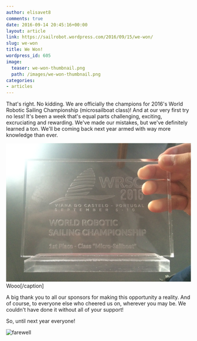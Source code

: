 ```yaml
---
author: elisavet8
comments: true
date: 2016-09-14 20:45:16+00:00
layout: article
link: https://sailrobot.wordpress.com/2016/09/15/we-won/
slug: we-won
title: We Won!
wordpress_id: 605
image:
  teaser: we-won-thumbnail.png
  path: /images/we-won-thumbnail.png
categories:
- articles
---
```


That's right. No kidding. We are officially the champions for 2016's World Robotic Sailing Championship (microsailboat class)! And at our very first try no less! It's been a week that's equal parts challenging, exciting, excruciating and rewarding. We've made our mistakes, but we've definitely learned a ton. We'll be coming back next year armed with way more knowledge than ever.

![img_4663](/images/wordpress/img_4663.jpg) Wooo[/caption]

A big thank you to all our sponsors for making this opportunity a reality. And of course, to everyone else who cheered us on, wherever you may be. We couldn't have done it without all of your support!

So, until next year everyone!

![farewell](/images/wordpress/farewell.png)

